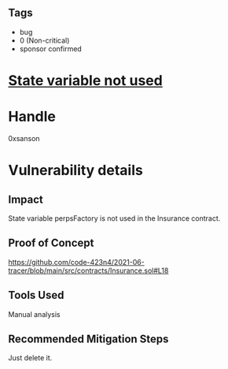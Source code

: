 ## Tags

- bug
- 0 (Non-critical)
- sponsor confirmed

# [State variable not used](https://github.com/code-423n4/2021-06-tracer-findings/issues/122) 

# Handle

0xsanson


# Vulnerability details

## Impact
State variable perpsFactory is not used in the Insurance contract.

## Proof of Concept
https://github.com/code-423n4/2021-06-tracer/blob/main/src/contracts/Insurance.sol#L18

## Tools Used
Manual analysis

## Recommended Mitigation Steps
Just delete it.

